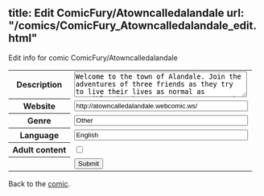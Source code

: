 title: Edit ComicFury/Atowncalledalandale
url: "/comics/ComicFury_Atowncalledalandale_edit.html"
---
Edit info for comic ComicFury/Atowncalledalandale

<form name="comic" action="http://gaepostmail.appspot.com/comic/" method="post">
<table class="comicinfo">
<tr>
<th>Description</th><td><textarea name="description" cols="40" rows="3">Welcome to the town of Alandale. Join the adventures of three friends as they try to live their lives as normal as possible, in the strangest town on earth where anything can happen.</textarea></td>
</tr>
<tr>
<th>Website</th><td><input type="text" name="url" value="http://atowncalledalandale.webcomic.ws/" size="40"/></td>
</tr>
<tr>
<th>Genre</th><td><input type="text" name="genre" value="Other" size="40"/></td>
</tr>
<tr>
<th>Language</th><td><input type="text" name="language" value="English" size="40"/></td>
</tr>
<tr>
<th>Adult content</th><td><input type="checkbox" name="adult" value="adult" /></td>
</tr>
<tr>
<th></th><td>
<input type="hidden" name="comic" value="ComicFury_Atowncalledalandale" />
<input type="submit" name="submit" value="Submit" />
</td>
</tr>
</table>
</form>

Back to the [comic](ComicFury_Atowncalledalandale.html).

